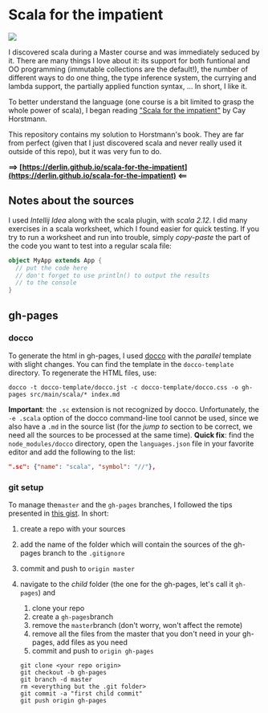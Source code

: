 # Scala for the impatient 

<a target="_blank" href="https://derlin.github.io/scala-for-the-impatient"><img src="https://img.shields.io/badge/derlin.github.io-scala--for--the--impatient-f66fb2.svg"></a>

I discovered scala during a Master course and was immediately seduced by it. There are many things I love about it: its support for both funtional and OO programming (immutable collections are the default!), the number of different ways to do one thing, the type inference system, the currying and lambda support, the partially applied function syntax, … In short, I like it.

To better understand the language (one course is a bit limited to grasp the whole power of scala), I began reading ["Scala for the impatient"](http://www.horstmann.com/scala/) by Cay Horstmann.  

This repository contains my solution to Horstmann's book. They are far from perfect (given that I just discovered scala and never really used it outside of this repo), but it was very fun to do.

__==> [https://derlin.github.io/scala-for-the-impatient](https://derlin.github.io/scala-for-the-impatient) <==__

## Notes about the sources

I used _Intellij Idea_ along with the scala plugin, with _scala 2.12_. I did many exercises in a scala worksheet, which I found easier for quick testing. If you try to run a worksheet and run into trouble, simply _copy-paste_ the part of the code you want to test into a regular scala file:

```scala
object MyApp extends App {
  // put the code here
  // don't forget to use println() to output the results 
  // to the console
}
```



## gh-pages  

### docco

To generate the html in gh-pages, I used [docco](http://jashkenas.github.io/docco/) with the _parallel_ template with slight changes. You can find the template in the `docco-template` directory. To regenerate the HTML files, use:

```shell
docco -t docco-template/docco.jst -c docco-template/docco.css -o gh-pages src/main/scala/* index.md
```

__Important__: the `.sc` extension is not recognized by docco. Unfortunately, the `-e .scala` option of the docco command-line tool cannot be used, since we also have a `.md` in the source list (for the _jump to_ section to be correct, we need all the sources to be processed at the same time). __Quick fix__: find the `node_modules/docco` directory, open  the `languages.json` file in your favorite editor and add the following to the list:

```json
".sc": {"name": "scala", "symbol": "//"},
```

### git setup

To manage the`master` and the `gh-pages` branches, I followed the tips presented in [this gist](https://gist.github.com/chrisjacob/825950). In short:

1. create a repo with your sources

2. add the name of the folder which will contain the sources of the gh-pages branch to the `.gitignore`

3. commit and push to `origin master`

4. navigate to the _child_ folder (the one for the gh-pages, let's call it `gh-pages`) and 

   1. clone your repo
   2. create  a `gh-pages`branch
   3. remove the `master`branch (don't worry, won't affect the remote)
   4. remove all the files from the master that you don't need in your gh-pages, add files as you need 
   5. commit and push to `origin gh-pages`

   ```shell
   git clone <your repo origin>
   git checkout -b gh-pages
   git branch -d master
   rm <everything but the .git folder>
   git commit -a "first child commit"
   git push origin gh-pages
   ```

